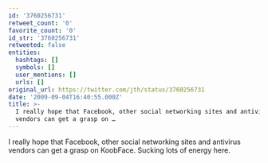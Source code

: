 ```yaml
---
id: '3760256731'
retweet_count: '0'
favorite_count: '0'
id_str: '3760256731'
retweeted: false
entities:
  hashtags: []
  symbols: []
  user_mentions: []
  urls: []
original_url: https://twitter.com/jth/status/3760256731
date: '2009-09-04T16:40:55.000Z'
title: >-
  I really hope that Facebook, other social networking sites and antivirus
  vendors can get a grasp on …
---
```


I really hope that Facebook, other social networking sites and antivirus vendors can get a grasp on KoobFace. Sucking lots of energy here.